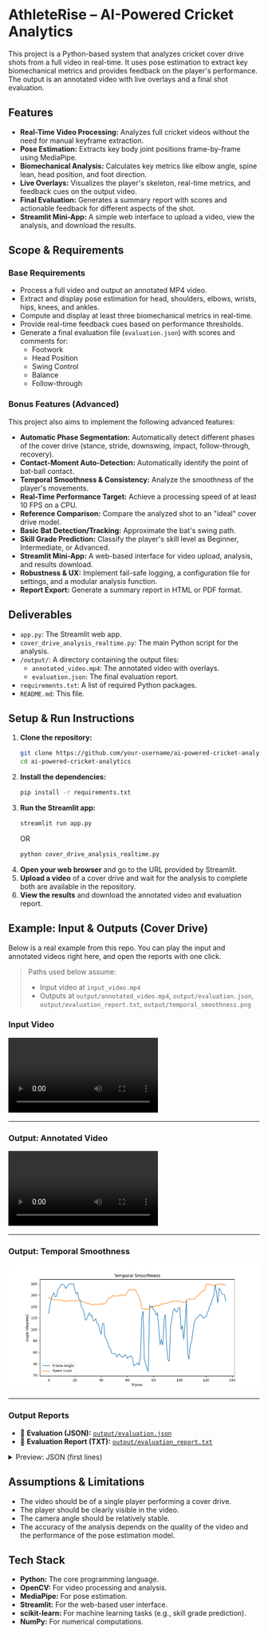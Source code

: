 # AthleteRise – AI-Powered Cricket Analytics

This project is a Python-based system that analyzes cricket cover drive shots from a full video in real-time. It uses pose estimation to extract key biomechanical metrics and provides feedback on the player's performance. The output is an annotated video with live overlays and a final shot evaluation.

## Features

*   **Real-Time Video Processing:** Analyzes full cricket videos without the need for manual keyframe extraction.
*   **Pose Estimation:** Extracts key body joint positions frame-by-frame using MediaPipe.
*   **Biomechanical Analysis:** Calculates key metrics like elbow angle, spine lean, head position, and foot direction.
*   **Live Overlays:** Visualizes the player's skeleton, real-time metrics, and feedback cues on the output video.
*   **Final Evaluation:** Generates a summary report with scores and actionable feedback for different aspects of the shot.
*   **Streamlit Mini-App:** A simple web interface to upload a video, view the analysis, and download the results.

## Scope & Requirements

### Base Requirements

*   Process a full video and output an annotated MP4 video.
*   Extract and display pose estimation for head, shoulders, elbows, wrists, hips, knees, and ankles.
*   Compute and display at least three biomechanical metrics in real-time.
*   Provide real-time feedback cues based on performance thresholds.
*   Generate a final evaluation file (`evaluation.json`) with scores and comments for:
    *   Footwork
    *   Head Position
    *   Swing Control
    *   Balance
    *   Follow-through

### Bonus Features (Advanced)

This project also aims to implement the following advanced features:

*   **Automatic Phase Segmentation:** Automatically detect different phases of the cover drive (stance, stride, downswing, impact, follow-through, recovery).
*   **Contact-Moment Auto-Detection:** Automatically identify the point of bat-ball contact.
*   **Temporal Smoothness & Consistency:** Analyze the smoothness of the player's movements.
*   **Real-Time Performance Target:** Achieve a processing speed of at least 10 FPS on a CPU.
*   **Reference Comparison:** Compare the analyzed shot to an "ideal" cover drive model.
*   **Basic Bat Detection/Tracking:** Approximate the bat's swing path.
*   **Skill Grade Prediction:** Classify the player's skill level as Beginner, Intermediate, or Advanced.
*   **Streamlit Mini-App:** A web-based interface for video upload, analysis, and results download.
*   **Robustness & UX:** Implement fail-safe logging, a configuration file for settings, and a modular analysis function.
*   **Report Export:** Generate a summary report in HTML or PDF format.

## Deliverables

*   `app.py`: The Streamlit web app.
*   `cover_drive_analysis_realtime.py`: The main Python script for the analysis.
*   `/output/`: A directory containing the output files:
    *   `annotated_video.mp4`: The annotated video with overlays.
    *   `evaluation.json`: The final evaluation report.
*   `requirements.txt`: A list of required Python packages.
*   `README.md`: This file.

## Setup & Run Instructions

1.  **Clone the repository:**
    ```bash
    git clone https://github.com/your-username/ai-powered-cricket-analytics.git
    cd ai-powered-cricket-analytics
    ```
2.  **Install the dependencies:**
    ```bash
    pip install -r requirements.txt
    ```
3.  **Run the Streamlit app:**
    ```bash
    streamlit run app.py
    ```
    OR 
    ```bash
    python cover_drive_analysis_realtime.py
    ```
4.  **Open your web browser** and go to the URL provided by Streamlit.
5.  **Upload a video** of a cover drive and wait for the analysis to complete both are available in the repository.
6.  **View the results** and download the annotated video and evaluation report.

## Example: Input & Outputs (Cover Drive)

Below is a real example from this repo. You can play the input and annotated videos right here, and open the reports with one click.

> Paths used below assume:
> - Input video at `input_video.mp4`
> - Outputs at `output/annotated_video.mp4`, `output/evaluation.json`, `output/evaluation_report.txt`, `output/temporal_smoothness.png`

### Input Video
<!-- GitHub renders MP4 with HTML5 <video>. If it doesn’t show, ensure the file is tracked (see Git LFS note below). -->
<video src="https://github.com/Dhruv-D-Bhrasadiya/AI-Powered-Cricket-Analytics/blob/main/input_video.mp4?raw=true" controls title="input_video.mp4" width="">
  Your browser does not support the video tag.
</video>

---

### Output: Annotated Video
<video src="https://github.com/Dhruv-D-Bhrasadiya/AI-Powered-Cricket-Analytics/blob/main/output/annotated_video.mp4?raw=true" controls title="output/annotated_video.mp4" width="">
  Your browser does not support the video tag.
</video>

---

### Output: Temporal Smoothness
<p align="left">
  <img src="./output/temporal_smoothness.png" alt="Temporal Smoothness Plot" width="640">
</p>

---

### Output Reports
- 📄 **Evaluation (JSON):** [`output/evaluation.json`](./output/evaluation.json)
- 🧾 **Evaluation Report (TXT):** [`output/evaluation_report.txt`](./output/evaluation_report.txt)

<details>
<summary>Preview: JSON (first lines)</summary>

> Click the filename above to see the full JSON in GitHub.  
> (Tip: Keep this snippet short in the README.)

```json
{
  "overall_score": 0.0,
  "footwork": { "score": 0.0, "comments": "" },
  "head_position": { "score": 0.0, "comments": "" },
  "swing_control": { "score": 0.0, "comments": "" },
  "balance": { "score": 0.0, "comments": "" },
  "follow_through": { "score": 0.0, "comments": "" }
}
```
</details>

## Assumptions & Limitations

*   The video should be of a single player performing a cover drive.
*   The player should be clearly visible in the video.
*   The camera angle should be relatively stable.
*   The accuracy of the analysis depends on the quality of the video and the performance of the pose estimation model.

## Tech Stack

*   **Python:** The core programming language.
*   **OpenCV:** For video processing and analysis.
*   **MediaPipe:** For pose estimation.
*   **Streamlit:** For the web-based user interface.
*   **scikit-learn:** For machine learning tasks (e.g., skill grade prediction).
*   **NumPy:** For numerical computations.
